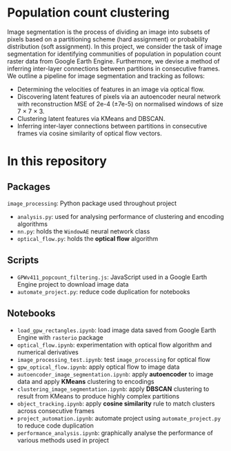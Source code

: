 # Population count clustering

Image segmentation is the process of dividing an image into subsets of pixels based on a partitioning scheme (hard assignment) or probability distribution (soft assignment). In this project, we consider the task of image segmentation for identifying communities of population in population count raster data from Google Earth Engine. Furthermore, we devise a method of inferring inter-layer connections between partitions in consecutive frames. We outline a pipeline for image segmentation and tracking as follows:
- Determining the velocities of features in an image via optical flow.
- Discovering latent features of pixels via an autoencoder neural network with reconstruction MSE of 2e-4 (±7e-5) on normalised windows of size 7 × 7 × 3.
- Clustering latent features via KMeans and DBSCAN.
- Inferring inter-layer connections between partitions in consecutive frames via cosine similarity of optical flow vectors.

# In this repository

## Packages

`image_processing`: Python package used throughout project

- `analysis.py`: used for analysing performance of clustering and encoding algorithms
- `nn.py`: holds the `WindowAE` neural network class
- `optical_flow.py`: holds the **optical flow** algorithm

## Scripts

- `GPWv411_popcount_filtering.js`: JavaScript used in a Google Earth Engine project to download image data
- `automate_project.py`: reduce code duplication for notebooks

## Notebooks

- `load_gpw_rectangles.ipynb`: load image data saved from Google Earth Engine with `rasterio` package
- `optical_flow.ipynb`: experimentation with optical flow algorithm and numerical derivatives
- `image_processing_test.ipynb`: test `image_processing` for optical flow
- `gpw_optical_flow.ipynb`: apply optical flow to image data
- `autoencoder_image_segmentation.ipynb`: apply **autoencoder** to image data and apply **KMeans** clustering to encodings
- `clustering_image_segmentation.ipynb`: apply **DBSCAN** clustering to result from KMeans to produce highly complex partitions
- `object_tracking.ipynb`: apply **cosine similarity** rule to match clusters across consecutive frames
- `project_automation.ipynb`: automate project using `automate_project.py` to reduce code duplication
- `performance_analysis.ipynb`: graphically analyse the performance of various methods used in project
